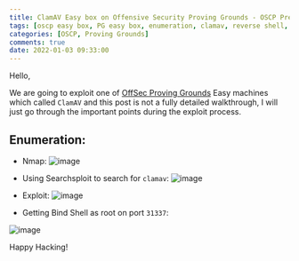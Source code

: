 ```yaml
---
title: ClamAV Easy box on Offensive Security Proving Grounds - OSCP Preparation.
tags: [oscp easy box, PG easy box, enumeration, clamav, reverse shell, linux]
categories: [OSCP, Proving Grounds]
comments: true
date: 2022-01-03 09:33:00
---
```


Hello,

We are going to exploit one of [OffSec Proving Grounds](https://portal.offensive-security.com/proving-grounds/play) Easy machines which called `ClamAV` and this post is not a fully detailed walkthrough, I will just go through the important points during the exploit process.

## Enumeration:
- Nmap:
![image](../../assets/img/sample/pg-clamav/nmap.png)

- Using Searchsploit to search for `clamav`:
![image](../../assets/img/sample/pg-clamav/searchsploit.png)

- Exploit:
![image](../../assets/img/sample/pg-clamav/exploit.png)

- Getting Bind Shell as root on port `31337`:

![image](../../assets/img/sample/pg-clamav/root.png)


Happy Hacking!